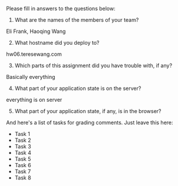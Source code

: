 Please fill in answers to the questions below:


1. What are the names of the members of your team?

Eli Frank, Haoqing Wang 

2. What hostname did you deploy to?

hw06.teresewang.com 

3. Which parts of this assignment did you have trouble with, if any?

Basically everything 

4. What part of your application state is on the server?

everything is on server 

5. What part of your application state, if any, is in the browser?


And here's a list of tasks for grading comments. Just leave this here:
 - Task 1
 - Task 2
 - Task 3
 - Task 4
 - Task 5
 - Task 6
 - Task 7
 - Task 8

